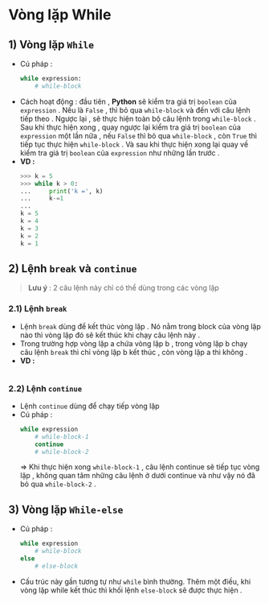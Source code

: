 # Vòng lặp While
## **1) Vòng lặp `While`**
- Cú pháp :
    ```py
    while expression:
        # while-block
    ```
- Cách hoạt động : đầu tiên , **Python** sẽ kiểm tra giá trị `boolean` của `expression` . Nếu là `False` , thì bỏ qua `while-block` và đến với câu lệnh tiếp theo . Ngược lại , sẽ thực hiện toàn bộ câu lệnh trong `while-block` . Sau khi thực hiện xong , quay ngược lại kiểm tra giá trị `boolean` của `expression` một lần nữa , nếu `False` thì bỏ qua `while-block` , còn `True` thì tiếp tục thực hiện `while-block` . Và sau khi thực hiện xong lại quay về kiểm tra giá trị `boolean` của `expression` như những lần trước .
- **VD :**
    ```py
    >>> k = 5
    >>> while k > 0:
    ...     print('k =', k)
    ...     k-=1
    ...
    k = 5
    k = 4
    k = 3
    k = 2
    k = 1
    ```
## **2) Lệnh `break` và `continue`**
> **Lưu ý** : 2 câu lệnh này chỉ có thể dùng trong các vòng lặp
### **2.1) Lệnh `break`**
- Lệnh `break` dùng để kết thúc vòng lặp . Nó nằm trong block của vòng lặp nào thì vòng lặp đó sẽ kết thúc khi chạy câu lệnh này .
- Trong trường hợp vòng lặp a chứa vòng lặp b , trong vòng lặp b chạy câu lệnh `break` thì chỉ vòng lặp b kết thúc , còn vòng lặp a thì không .
- **VD :**
    ```py
    ```
### **2.2) Lệnh `continue`**
- Lệnh `continue` dùng để chạy tiếp vòng lặp
- Cú pháp :
    ```py
    while expression
        # while-block-1
        continue
        # while-block-2
    ```
    => Khi thực hiện xong `while-block-1` , câu lệnh continue sẽ tiếp tục vòng lặp , không quan tâm những câu lệnh ở dưới continue và như vậy nó đã bỏ qua `while-block-2` .
## **3) Vòng lặp `While-else`**
- Cú pháp :
    ```py
    while expression
        # while-block
    else
        # else-block
    ```
- Cấu trúc này gần tương tự như `while` bình thường. Thêm một điều, khi vòng lặp while kết thúc thì khối lệnh `else-block` sẽ được thực hiện .
